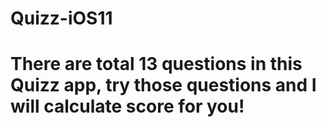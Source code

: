 # Quizz-iOS11
# There are total 13 questions in this Quizz app, try those questions and I will calculate score for you!
